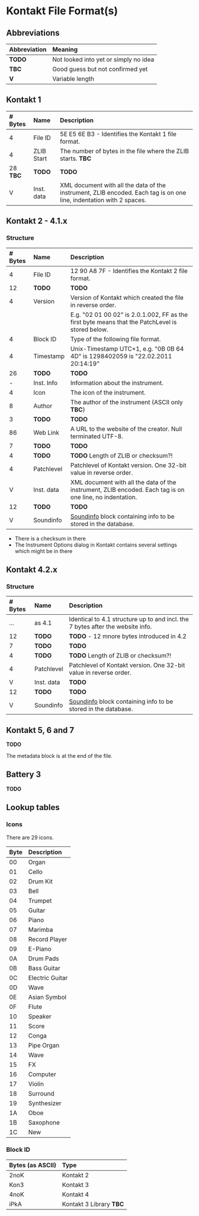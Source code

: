 # Kontakt File Format(s)

## Abbreviations

| Abbreviation | Meaning                               |
|:-------------|:--------------------------------------|
| **TODO**     | Not looked into yet or simply no idea |
| **TBC**      | Good guess but not confirmed yet      |
| **V**        | Variable length                       |

## Kontakt 1

| # Bytes | Name       | Description                                                     |
| :-------|:-----------|:----------------------------------------------------------------|
| 4       | File ID    | 5E E5 6E B3 - Identifies the Kontakt 1 file format.             |
| 4       | ZLIB Start | The number of bytes in the file where the ZLIB starts. **TBC**  |
| 28 **TBC** | **TODO**   | **TODO**                                                     |
| V       | Inst. data | XML document with all the data of the instrument, ZLIB encoded. Each tag is on one line, indentation with 2 spaces. |

## Kontakt 2 - 4.1.x

### Structure

| # Bytes | Name       | Description                                                       |
| :-------|:-----------|:------------------------------------------------------------------|
| 4       | File ID    | 12 90 A8 7F - Identifies the Kontakt 2 file format.               |
| 12      | **TODO**   | **TODO**                                                          |
| 4       | Version    | Version of Kontakt which created the file in reverse order.       |
|         |            | E.g. "02 01 00 02" is 2.0.1.002, FF as the first byte means that the PatchLevel is stored below. |
| 4       | Block ID   | Type of the following file format.                                |
| 4       | Timestamp  | Unix-Timestamp UTC+1, e.g. "0B 0B 64 4D" is 1298402059 is "22.02.2011 20:14:19" |
| 26      | **TODO**   | **TODO**                                                          |
| -       | Inst. Info | Information about the instrument.                                 |
| 4       | Icon       | The icon of the instrument.                                       |
| 8       | Author     | The author of the instrument (ASCII only **TBC**)                 |
| 3       | **TODO**   | **TODO**                                                          |
| 86      | Web Link   | A URL to the website of the creator. Null terminated UTF-8.       |
| 7       | **TODO**   | **TODO**                                                          |
| 4       | **TODO**   | **TODO**   Length of ZLIB or checksum?!                           |
| 4       | Patchlevel | Patchlevel of Kontakt version. One 32-bit value in reverse order. |
| V       | Inst. data | XML document with all the data of the instrument, ZLIB encoded. Each tag is on one line, no indentation. |
| 12      | **TODO**   | **TODO**                                                          |
| V       | Soundinfo  | [Soundinfo](./Soundinfo.md) block containing info to be stored in the database. |

- There is a checksum in there
- The Instrument Options dialog in Kontakt contains several settings which might be in there

## Kontakt 4.2.x

### Structure

| # Bytes | Name       | Description                                                       |
| :-------|:-----------|:------------------------------------------------------------------|
| ...     | as 4.1     | Identical to 4.1 structure up to and incl. the 7 bytes after the website info. |
| 12      | **TODO**   | **TODO** - 12 mnore bytes introduced in 4.2                       |
| 7       | **TODO**   | **TODO**                                                          |
| 4       | **TODO**   | **TODO**   Length of ZLIB or checksum?!                           |
| 4       | Patchlevel | Patchlevel of Kontakt version. One 32-bit value in reverse order. |
| V       | Inst. data | **TODO**                                                          |
| 12      | **TODO**   | **TODO**                                                          |
| V       | Soundinfo  | [Soundinfo](./Soundinfo.md) block containing info to be stored in the database. |

## Kontakt 5, 6 and 7

**TODO**

The metadata block is at the end of the file.

## Battery 3

**TODO**

## Lookup tables

### Icons

There are 29 icons.

| Byte | Description     |
| :----|:----------------|
| 00   | Organ           |
| 01   | Cello           |
| 02   | Drum Kit        |
| 03   | Bell            |
| 04   | Trumpet         |
| 05   | Guitar          |
| 06   | Piano           |
| 07   | Marimba         |
| 08   | Record Player   |
| 09   | E-Piano         |
| 0A   | Drum Pads       |
| 0B   | Bass Guitar     |
| 0C   | Electric Guitar |
| 0D   | Wave            |
| 0E   | Asian Symbol    |
| 0F   | Flute           |
| 10   | Speaker         |
| 11   | Score           |
| 12   | Conga           |
| 13   | Pipe Organ      |
| 14   | Wave            |
| 15   | FX              |
| 16   | Computer        |
| 17   | Violin          |
| 18   | Surround        |
| 19   | Synthesizer     |
| 1A   | Oboe            |
| 1B   | Saxophone       |
| 1C   | New             |

### Block ID

| Bytes (as ASCII) | Type              |
|:-----------------|:------------------|
| 2noK             | Kontakt 2         |
| Kon3             | Kontakt 3         |
| 4noK		       | Kontakt 4         |
| iPkA             | Kontakt 3 Library **TBC** |
